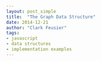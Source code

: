 ```yaml
---
layout: post_simple
title:  "The Graph Data Structure"
date: 2014-12-21
author: "Clark Feusier"
tags:
- javascript
- data structures
- implementation examples
---
```

